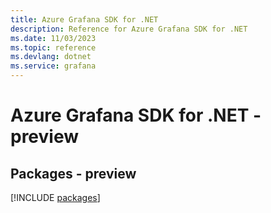 ```yaml
---
title: Azure Grafana SDK for .NET
description: Reference for Azure Grafana SDK for .NET
ms.date: 11/03/2023
ms.topic: reference
ms.devlang: dotnet
ms.service: grafana
---
```

# Azure Grafana SDK for .NET - preview
## Packages - preview
[!INCLUDE [packages](grafana-index.md)]